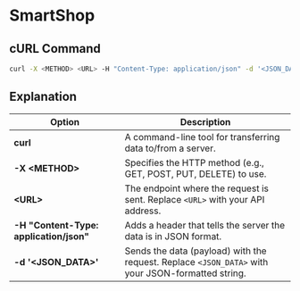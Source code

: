 # SmartShop

## cURL Command

```sh
curl -X <METHOD> <URL> -H "Content-Type: application/json" -d '<JSON_DATA>'
```

## Explanation

| Option                                  | Description                                                                                       |
| --------------------------------------- | ------------------------------------------------------------------------------------------------- |
| **curl**                                | A command-line tool for transferring data to/from a server.                                       |
| **-X <METHOD&gt;**                      | Specifies the HTTP method (e.g., GET, POST, PUT, DELETE) to use.                                  |
| **&lt;URL&gt;**                         | The endpoint where the request is sent. Replace `<URL>` with your API address.                    |
| **-H "Content-Type: application/json"** | Adds a header that tells the server the data is in JSON format.                                   |
| **-d '<JSON_DATA>'**                    | Sends the data (payload) with the request. Replace `<JSON_DATA>` with your JSON-formatted string. |
